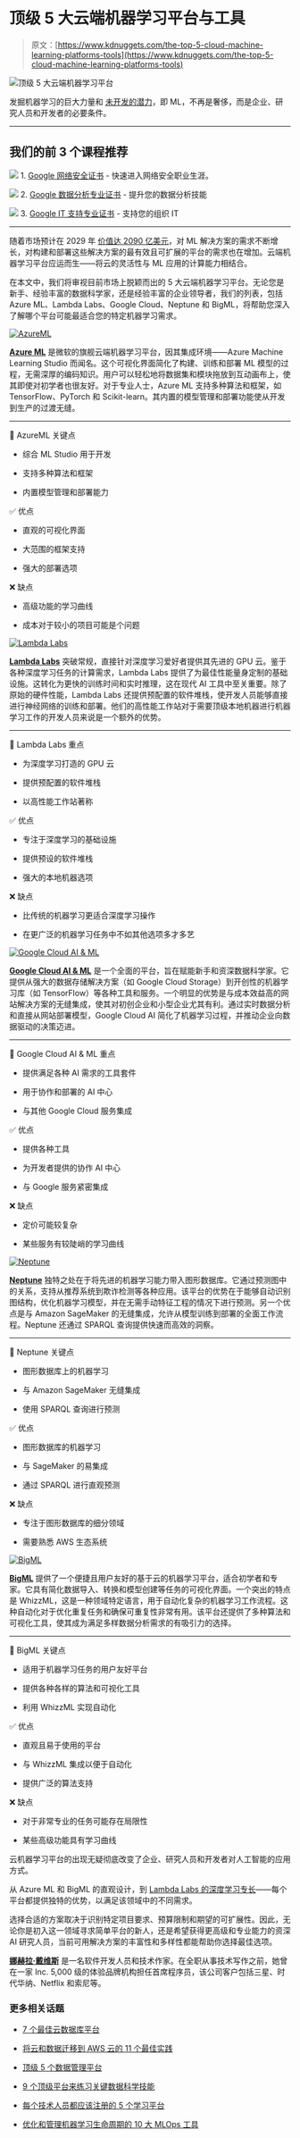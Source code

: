 # 顶级 5 大云端机器学习平台与工具

> 原文：[https://www.kdnuggets.com/the-top-5-cloud-machine-learning-platforms-tools](https://www.kdnuggets.com/the-top-5-cloud-machine-learning-platforms-tools)

![顶级 5 大云端机器学习平台](../Images/8146819bfa6d58205cd2b65072551a88.png)

发掘机器学习的巨大力量和 [未开发的潜力](https://www.kdnuggets.com/2016/05/machine-learning-key-terms-explained.html)，即 ML，不再是奢侈，而是企业、研究人员和开发者的必要条件。

* * *

## 我们的前 3 个课程推荐

![](../Images/0244c01ba9267c002ef39d4907e0b8fb.png) 1\. [Google 网络安全证书](https://www.kdnuggets.com/google-cybersecurity) - 快速进入网络安全职业生涯。

![](../Images/e225c49c3c91745821c8c0368bf04711.png) 2\. [Google 数据分析专业证书](https://www.kdnuggets.com/google-data-analytics) - 提升您的数据分析技能

![](../Images/0244c01ba9267c002ef39d4907e0b8fb.png) 3\. [Google IT 支持专业证书](https://www.kdnuggets.com/google-itsupport) - 支持您的组织 IT

* * *

随着市场预计在 2029 年 [价值达 2090 亿美元](https://youngandtheinvested.com/machine-learning-statistics/)，对 ML 解决方案的需求不断增长，对构建和部署这些解决方案的最有效且可扩展的平台的需求也在增加。云端机器学习平台应运而生——将云的灵活性与 ML 应用的计算能力相结合。

在本文中，我们将审视目前市场上脱颖而出的 5 大云端机器学习平台。无论您是新手、经验丰富的数据科学家，还是经验丰富的企业领导者，我们的列表，包括 Azure ML、Lambda Labs、Google Cloud、Neptune 和 BigML，将帮助您深入了解哪个平台可能最适合您的特定机器学习需求。

[![AzureML](../Images/00c7766a1233e4abff375734a9404110.png)](https://azure.microsoft.com/en-us/services/machine-learning/)

**[Azure ML](https://azure.microsoft.com/en-us/services/machine-learning/)** 是微软的旗舰云端机器学习平台，因其集成环境——Azure Machine Learning Studio 而闻名。这个可视化界面简化了构建、训练和部署 ML 模型的过程，无需深厚的编码知识。用户可以轻松地将数据集和模块拖放到互动画布上，使其即使对初学者也很友好。对于专业人士，Azure ML 支持多种算法和框架，如 TensorFlow、PyTorch 和 Scikit-learn。其内置的模型管理和部署功能使从开发到生产的过渡无缝。

* * *

🔑 AzureML 关键点

+   综合 ML Studio 用于开发

+   支持多种算法和框架

+   内置模型管理和部署能力

✅ 优点

+   直观的可视化界面

+   大范围的框架支持

+   强大的部署选项

❌ 缺点

+   高级功能的学习曲线

+   成本对于较小的项目可能是个问题

[![Lambda Labs](../Images/96bfb8890493ca1d82f584edf69d62a7.png)](https://lambdalabs.com/)

**[Lambda Labs](https://lambdalabs.com/)** 突破常规，直接针对深度学习爱好者提供其先进的 GPU 云。鉴于各种深度学习任务的计算需求，Lambda Labs 提供了为最佳性能量身定制的基础设施。这转化为更快的训练时间和实时推理，这在现代 AI 工具中至关重要。除了原始的硬件性能，Lambda Labs 还提供预配置的软件堆栈，使开发人员能够直接进行神经网络的训练和部署。他们的高性能工作站对于需要顶级本地机器进行机器学习工作的开发人员来说是一个额外的优势。

* * *

🔑 Lambda Labs 重点

+   为深度学习打造的 GPU 云

+   提供预配置的软件堆栈

+   以高性能工作站著称

✅ 优点

+   专注于深度学习的基础设施

+   提供预设的软件堆栈

+   强大的本地机器选项

❌ 缺点

+   比传统的机器学习更适合深度学习操作

+   在更广泛的机器学习任务中不如其他选项多才多艺

[![Google Cloud AI & ML](../Images/885a752cd6a6f029899d10464d25c31b.png)](https://cloud.google.com/products/ai)

**[Google Cloud AI & ML](https://cloud.google.com/products/ai)** 是一个全面的平台，旨在赋能新手和资深数据科学家。它提供从强大的数据存储解决方案（如 Google Cloud Storage）到开创性的机器学习库（如 TensorFlow）等各种工具和服务。一个明显的优势是与成本效益高的网站解决方案的无缝集成，使其对初创企业和小型企业尤其有利。通过实时数据分析和直接从网站部署模型，Google Cloud AI 简化了机器学习过程，并推动企业向数据驱动的决策迈进。

* * *

🔑 Google Cloud AI & ML 重点

+   提供满足各种 AI 需求的工具套件

+   用于协作和部署的 AI 中心

+   与其他 Google Cloud 服务集成

✅ 优点

+   提供各种工具

+   为开发者提供的协作 AI 中心

+   与 Google 服务紧密集成

❌ 缺点

+   定价可能较复杂

+   某些服务有较陡峭的学习曲线

[![Neptune](../Images/bf178d47c235b61f071264eeb3508105.png)](https://aws.amazon.com/neptune/)

**[Neptune](https://aws.amazon.com/neptune/)** 独特之处在于将先进的机器学习能力带入图形数据库。它通过预测图中的关系，支持从推荐系统到欺诈检测等各种应用。该平台的优势在于能够自动识别图结构，优化机器学习模型，并在无需手动特征工程的情况下进行预测。另一个优点是与 Amazon SageMaker 的无缝集成，允许从模型训练到部署的全面工作流程。Neptune 还通过 SPARQL 查询提供快速而高效的洞察。

* * *

🔑 Neptune 关键点

+   图形数据库上的机器学习

+   与 Amazon SageMaker 无缝集成

+   使用 SPARQL 查询进行预测

✅ 优点

+   图形数据库的机器学习

+   与 SageMaker 的易集成

+   通过 SPARQL 进行直观预测

❌ 缺点

+   专注于图形数据库的细分领域

+   需要熟悉 AWS 生态系统

[![BigML](../Images/fc7d0022ab2d15560df5828dbda389e9.png)](https://bigml.com/)

**[BigML](https://bigml.com/)** 提供了一个便捷且用户友好的基于云的机器学习平台，适合初学者和专家。它具有简化数据导入、转换和模型创建等任务的可视化界面。一个突出的特点是 WhizzML，这是一种领域特定语言，用于自动化复杂的机器学习工作流程。这种自动化对于优化重复任务和确保可重复性非常有用。该平台还提供了多种算法和可视化工具，使其成为满足多样数据分析需求的有吸引力的选择。

* * *

🔑 BigML 关键点

+   适用于机器学习任务的用户友好平台

+   提供各种各样的算法和可视化工具

+   利用 WhizzML 实现自动化

✅ 优点

+   直观且易于使用的平台

+   与 WhizzML 集成以便于自动化

+   提供广泛的算法支持

❌ 缺点

+   对于非常专业的任务可能存在局限性

+   某些高级功能具有学习曲线

云机器学习平台的出现无疑彻底改变了企业、研究人员和开发者对人工智能的应用方式。

从 Azure ML 和 BigML 的直观设计，到 [Lambda Labs 的深度学习专长](https://www.kdnuggets.com/2023/01/mwiti-solid-plan-learning-data-science-machine-learning-deep-learning.html)——每个平台都提供独特的优势，以满足该领域中的不同需求。

选择合适的方案取决于识别特定项目要求、预算限制和期望的可扩展性。因此，无论你是初入这一领域寻求简单平台的新人，还是希望获得更高级和专业能力的资深 AI 研究人员，当前可用解决方案的丰富性和多样性都能帮助你选择最佳选项。

[](http://nahlawrites.com/)****[娜赫拉·戴维斯](http://nahlawrites.com/)**** 是一名软件开发人员和技术作家。在全职从事技术写作之前，她曾在一家 Inc. 5,000 级的体验品牌机构担任首席程序员，该公司客户包括三星、时代华纳、Netflix 和索尼等。

### 更多相关话题

+   [7 个最佳云数据库平台](https://www.kdnuggets.com/7-best-cloud-database-platforms)

+   [将云和数据迁移到 AWS 云的 11 个最佳实践](https://www.kdnuggets.com/2023/04/11-best-practices-cloud-data-migration-aws-cloud.html)

+   [顶级 5 个数据管理平台](https://www.kdnuggets.com/2022/06/top-5-data-management-platforms.html)

+   [9 个顶级平台来练习关键数据科学技能](https://www.kdnuggets.com/2023/03/9-top-platforms-practice-key-data-science-skills.html)

+   [每个技术人员都应该注册的 5 个学习平台](https://www.kdnuggets.com/5-learning-platforms-that-every-techie-should-sign-up-to)

+   [优化和管理机器学习生命周期的 10 大 MLOps 工具](https://www.kdnuggets.com/2022/10/top-10-mlops-tools-optimize-manage-machine-learning-lifecycle.html)
